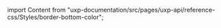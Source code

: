 
import Content from "uxp-documentation/src/pages/uxp-api/reference-css/Styles/border-bottom-color";

<Content query="product=xd"/>
